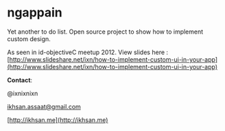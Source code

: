 ngappain
========

Yet another to do list. Open source project to show how to implement custom design.

As seen in id-objectiveC meetup 2012. View slides here : [http://www.slideshare.net/ixn/how-to-implement-custom-ui-in-your-app](http://www.slideshare.net/ixn/how-to-implement-custom-ui-in-your-app)

**Contact**: 

@ixnixnixn

[ikhsan.assaat@gmail.com](mailto://ikhsan.assaat@gmail.com)

[http://ikhsan.me](http://ikhsan.me)
